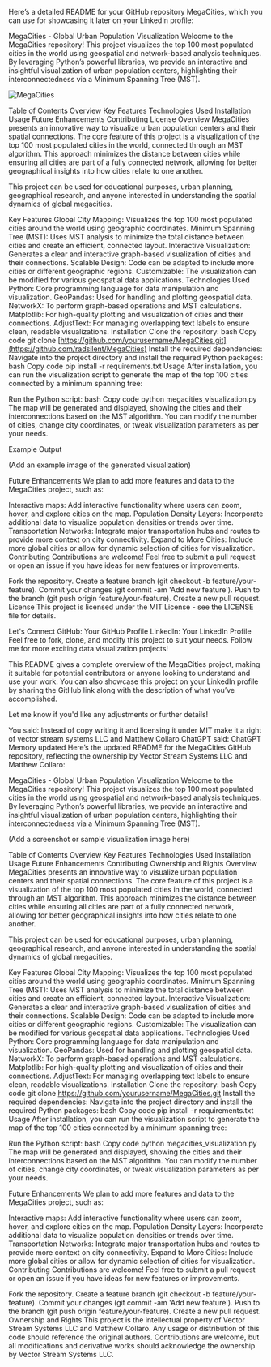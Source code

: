 
Here’s a detailed README for your GitHub repository MegaCities, which you can use for showcasing it later on your LinkedIn profile:

MegaCities - Global Urban Population Visualization
Welcome to the MegaCities repository! This project visualizes the top 100 most populated cities in the world using geospatial and network-based analysis techniques. By leveraging Python’s powerful libraries, we provide an interactive and insightful visualization of urban population centers, highlighting their interconnectedness via a Minimum Spanning Tree (MST).

![MegaCities](https://github.com/user-attachments/assets/74ddfc19-144e-4366-ab11-16ee03b299a8)


Table of Contents
Overview
Key Features
Technologies Used
Installation
Usage
Future Enhancements
Contributing
License
Overview
MegaCities presents an innovative way to visualize urban population centers and their spatial connections. The core feature of this project is a visualization of the top 100 most populated cities in the world, connected through an MST algorithm. This approach minimizes the distance between cities while ensuring all cities are part of a fully connected network, allowing for better geographical insights into how cities relate to one another.

This project can be used for educational purposes, urban planning, geographical research, and anyone interested in understanding the spatial dynamics of global megacities.

Key Features
Global City Mapping: Visualizes the top 100 most populated cities around the world using geographic coordinates.
Minimum Spanning Tree (MST): Uses MST analysis to minimize the total distance between cities and create an efficient, connected layout.
Interactive Visualization: Generates a clear and interactive graph-based visualization of cities and their connections.
Scalable Design: Code can be adapted to include more cities or different geographic regions.
Customizable: The visualization can be modified for various geospatial data applications.
Technologies Used
Python: Core programming language for data manipulation and visualization.
GeoPandas: Used for handling and plotting geospatial data.
NetworkX: To perform graph-based operations and MST calculations.
Matplotlib: For high-quality plotting and visualization of cities and their connections.
AdjustText: For managing overlapping text labels to ensure clean, readable visualizations.
Installation
Clone the repository:
bash
Copy code
git clone [https://github.com/yourusername/MegaCities.git](https://github.com/radsilent/MegaCities)
Install the required dependencies: Navigate into the project directory and install the required Python packages:
bash
Copy code
pip install -r requirements.txt
Usage
After installation, you can run the visualization script to generate the map of the top 100 cities connected by a minimum spanning tree:

Run the Python script:
bash
Copy code
python megacities_visualization.py
The map will be generated and displayed, showing the cities and their interconnections based on the MST algorithm.
You can modify the number of cities, change city coordinates, or tweak visualization parameters as per your needs.

Example Output

(Add an example image of the generated visualization)

Future Enhancements
We plan to add more features and data to the MegaCities project, such as:

Interactive maps: Add interactive functionality where users can zoom, hover, and explore cities on the map.
Population Density Layers: Incorporate additional data to visualize population densities or trends over time.
Transportation Networks: Integrate major transportation hubs and routes to provide more context on city connectivity.
Expand to More Cities: Include more global cities or allow for dynamic selection of cities for visualization.
Contributing
Contributions are welcome! Feel free to submit a pull request or open an issue if you have ideas for new features or improvements.

Fork the repository.
Create a feature branch (git checkout -b feature/your-feature).
Commit your changes (git commit -am 'Add new feature').
Push to the branch (git push origin feature/your-feature).
Create a new pull request.
License
This project is licensed under the MIT License - see the LICENSE file for details.

Let's Connect
GitHub: Your GitHub Profile
LinkedIn: Your LinkedIn Profile
Feel free to fork, clone, and modify this project to suit your needs. Follow me for more exciting data visualization projects!

This README gives a complete overview of the MegaCities project, making it suitable for potential contributors or anyone looking to understand and use your work. You can also showcase this project on your LinkedIn profile by sharing the GitHub link along with the description of what you’ve accomplished.

Let me know if you'd like any adjustments or further details!






You said:
Instead of copy writing it and licensing it under MIT make it a right of vector stream systems LLC and Matthew Collaro
ChatGPT said:
ChatGPT
Memory updated
Here’s the updated README for the MegaCities GitHub repository, reflecting the ownership by Vector Stream Systems LLC and Matthew Collaro:

MegaCities - Global Urban Population Visualization
Welcome to the MegaCities repository! This project visualizes the top 100 most populated cities in the world using geospatial and network-based analysis techniques. By leveraging Python’s powerful libraries, we provide an interactive and insightful visualization of urban population centers, highlighting their interconnectedness via a Minimum Spanning Tree (MST).


(Add a screenshot or sample visualization image here)

Table of Contents
Overview
Key Features
Technologies Used
Installation
Usage
Future Enhancements
Contributing
Ownership and Rights
Overview
MegaCities presents an innovative way to visualize urban population centers and their spatial connections. The core feature of this project is a visualization of the top 100 most populated cities in the world, connected through an MST algorithm. This approach minimizes the distance between cities while ensuring all cities are part of a fully connected network, allowing for better geographical insights into how cities relate to one another.

This project can be used for educational purposes, urban planning, geographical research, and anyone interested in understanding the spatial dynamics of global megacities.

Key Features
Global City Mapping: Visualizes the top 100 most populated cities around the world using geographic coordinates.
Minimum Spanning Tree (MST): Uses MST analysis to minimize the total distance between cities and create an efficient, connected layout.
Interactive Visualization: Generates a clear and interactive graph-based visualization of cities and their connections.
Scalable Design: Code can be adapted to include more cities or different geographic regions.
Customizable: The visualization can be modified for various geospatial data applications.
Technologies Used
Python: Core programming language for data manipulation and visualization.
GeoPandas: Used for handling and plotting geospatial data.
NetworkX: To perform graph-based operations and MST calculations.
Matplotlib: For high-quality plotting and visualization of cities and their connections.
AdjustText: For managing overlapping text labels to ensure clean, readable visualizations.
Installation
Clone the repository:
bash
Copy code
git clone https://github.com/yourusername/MegaCities.git
Install the required dependencies: Navigate into the project directory and install the required Python packages:
bash
Copy code
pip install -r requirements.txt
Usage
After installation, you can run the visualization script to generate the map of the top 100 cities connected by a minimum spanning tree:

Run the Python script:
bash
Copy code
python megacities_visualization.py
The map will be generated and displayed, showing the cities and their interconnections based on the MST algorithm.
You can modify the number of cities, change city coordinates, or tweak visualization parameters as per your needs.


Future Enhancements
We plan to add more features and data to the MegaCities project, such as:

Interactive maps: Add interactive functionality where users can zoom, hover, and explore cities on the map.
Population Density Layers: Incorporate additional data to visualize population densities or trends over time.
Transportation Networks: Integrate major transportation hubs and routes to provide more context on city connectivity.
Expand to More Cities: Include more global cities or allow for dynamic selection of cities for visualization.
Contributing
Contributions are welcome! Feel free to submit a pull request or open an issue if you have ideas for new features or improvements.

Fork the repository.
Create a feature branch (git checkout -b feature/your-feature).
Commit your changes (git commit -am 'Add new feature').
Push to the branch (git push origin feature/your-feature).
Create a new pull request.
Ownership and Rights
This project is the intellectual property of Vector Stream Systems LLC and Matthew Collaro. Any usage or distribution of this code should reference the original authors. Contributions are welcome, but all modifications and derivative works should acknowledge the ownership by Vector Stream Systems LLC.
